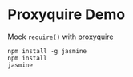 Proxyquire Demo
===============

Mock `require()` with [proxyquire](https://github.com/thlorenz/proxyquire) 

```
npm install -g jasmine
npm install
jasmine
```
